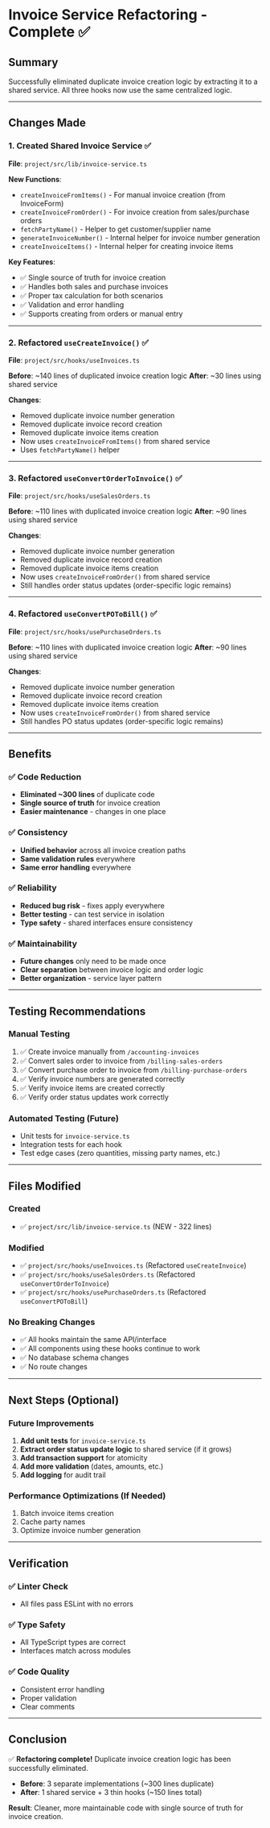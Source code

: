 # Invoice Service Refactoring - Complete ✅

## Summary

Successfully eliminated duplicate invoice creation logic by extracting it to a shared service. All three hooks now use the same centralized logic.

---

## Changes Made

### 1. Created Shared Invoice Service ✅

**File**: `project/src/lib/invoice-service.ts`

**New Functions**:
- `createInvoiceFromItems()` - For manual invoice creation (from InvoiceForm)
- `createInvoiceFromOrder()` - For invoice creation from sales/purchase orders
- `fetchPartyName()` - Helper to get customer/supplier name
- `generateInvoiceNumber()` - Internal helper for invoice number generation
- `createInvoiceItems()` - Internal helper for creating invoice items

**Key Features**:
- ✅ Single source of truth for invoice creation
- ✅ Handles both sales and purchase invoices
- ✅ Proper tax calculation for both scenarios
- ✅ Validation and error handling
- ✅ Supports creating from orders or manual entry

---

### 2. Refactored `useCreateInvoice()` ✅

**File**: `project/src/hooks/useInvoices.ts`

**Before**: ~140 lines of duplicated invoice creation logic
**After**: ~30 lines using shared service

**Changes**:
- Removed duplicate invoice number generation
- Removed duplicate invoice record creation
- Removed duplicate invoice items creation
- Now uses `createInvoiceFromItems()` from shared service
- Uses `fetchPartyName()` helper

---

### 3. Refactored `useConvertOrderToInvoice()` ✅

**File**: `project/src/hooks/useSalesOrders.ts`

**Before**: ~110 lines with duplicated invoice creation logic
**After**: ~90 lines using shared service

**Changes**:
- Removed duplicate invoice number generation
- Removed duplicate invoice record creation  
- Removed duplicate invoice items creation
- Now uses `createInvoiceFromOrder()` from shared service
- Still handles order status updates (order-specific logic remains)

---

### 4. Refactored `useConvertPOToBill()` ✅

**File**: `project/src/hooks/usePurchaseOrders.ts`

**Before**: ~110 lines with duplicated invoice creation logic
**After**: ~90 lines using shared service

**Changes**:
- Removed duplicate invoice number generation
- Removed duplicate invoice record creation
- Removed duplicate invoice items creation
- Now uses `createInvoiceFromOrder()` from shared service
- Still handles PO status updates (order-specific logic remains)

---

## Benefits

### ✅ Code Reduction
- **Eliminated ~300 lines** of duplicate code
- **Single source of truth** for invoice creation
- **Easier maintenance** - changes in one place

### ✅ Consistency
- **Unified behavior** across all invoice creation paths
- **Same validation rules** everywhere
- **Same error handling** everywhere

### ✅ Reliability
- **Reduced bug risk** - fixes apply everywhere
- **Better testing** - can test service in isolation
- **Type safety** - shared interfaces ensure consistency

### ✅ Maintainability
- **Future changes** only need to be made once
- **Clear separation** between invoice logic and order logic
- **Better organization** - service layer pattern

---

## Testing Recommendations

### Manual Testing
1. ✅ Create invoice manually from `/accounting-invoices`
2. ✅ Convert sales order to invoice from `/billing-sales-orders`
3. ✅ Convert purchase order to invoice from `/billing-purchase-orders`
4. ✅ Verify invoice numbers are generated correctly
5. ✅ Verify invoice items are created correctly
6. ✅ Verify order status updates work correctly

### Automated Testing (Future)
- Unit tests for `invoice-service.ts`
- Integration tests for each hook
- Test edge cases (zero quantities, missing party names, etc.)

---

## Files Modified

### Created
- ✅ `project/src/lib/invoice-service.ts` (NEW - 322 lines)

### Modified
- ✅ `project/src/hooks/useInvoices.ts` (Refactored `useCreateInvoice`)
- ✅ `project/src/hooks/useSalesOrders.ts` (Refactored `useConvertOrderToInvoice`)
- ✅ `project/src/hooks/usePurchaseOrders.ts` (Refactored `useConvertPOToBill`)

### No Breaking Changes
- ✅ All hooks maintain the same API/interface
- ✅ All components using these hooks continue to work
- ✅ No database schema changes
- ✅ No route changes

---

## Next Steps (Optional)

### Future Improvements
1. **Add unit tests** for `invoice-service.ts`
2. **Extract order status update logic** to shared service (if it grows)
3. **Add transaction support** for atomicity
4. **Add more validation** (dates, amounts, etc.)
5. **Add logging** for audit trail

### Performance Optimizations (If Needed)
1. Batch invoice items creation
2. Cache party names
3. Optimize invoice number generation

---

## Verification

### ✅ Linter Check
- All files pass ESLint with no errors

### ✅ Type Safety
- All TypeScript types are correct
- Interfaces match across modules

### ✅ Code Quality
- Consistent error handling
- Proper validation
- Clear comments

---

## Conclusion

✅ **Refactoring complete!** Duplicate invoice creation logic has been successfully eliminated.

- **Before**: 3 separate implementations (~300 lines duplicate)
- **After**: 1 shared service + 3 thin hooks (~150 lines total)

**Result**: Cleaner, more maintainable code with single source of truth for invoice creation.

